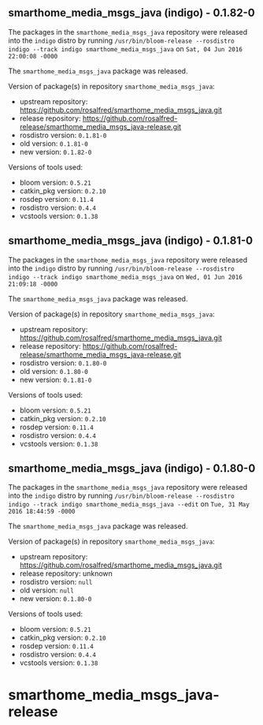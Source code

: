 ## smarthome_media_msgs_java (indigo) - 0.1.82-0

The packages in the `smarthome_media_msgs_java` repository were released into the `indigo` distro by running `/usr/bin/bloom-release --rosdistro indigo --track indigo smarthome_media_msgs_java` on `Sat, 04 Jun 2016 22:00:08 -0000`

The `smarthome_media_msgs_java` package was released.

Version of package(s) in repository `smarthome_media_msgs_java`:

- upstream repository: https://github.com/rosalfred/smarthome_media_msgs_java.git
- release repository: https://github.com/rosalfred-release/smarthome_media_msgs_java-release.git
- rosdistro version: `0.1.81-0`
- old version: `0.1.81-0`
- new version: `0.1.82-0`

Versions of tools used:

- bloom version: `0.5.21`
- catkin_pkg version: `0.2.10`
- rosdep version: `0.11.4`
- rosdistro version: `0.4.4`
- vcstools version: `0.1.38`


## smarthome_media_msgs_java (indigo) - 0.1.81-0

The packages in the `smarthome_media_msgs_java` repository were released into the `indigo` distro by running `/usr/bin/bloom-release --rosdistro indigo --track indigo smarthome_media_msgs_java` on `Wed, 01 Jun 2016 21:09:18 -0000`

The `smarthome_media_msgs_java` package was released.

Version of package(s) in repository `smarthome_media_msgs_java`:

- upstream repository: https://github.com/rosalfred/smarthome_media_msgs_java.git
- release repository: https://github.com/rosalfred-release/smarthome_media_msgs_java-release.git
- rosdistro version: `0.1.80-0`
- old version: `0.1.80-0`
- new version: `0.1.81-0`

Versions of tools used:

- bloom version: `0.5.21`
- catkin_pkg version: `0.2.10`
- rosdep version: `0.11.4`
- rosdistro version: `0.4.4`
- vcstools version: `0.1.38`


## smarthome_media_msgs_java (indigo) - 0.1.80-0

The packages in the `smarthome_media_msgs_java` repository were released into the `indigo` distro by running `/usr/bin/bloom-release --rosdistro indigo --track indigo smarthome_media_msgs_java --edit` on `Tue, 31 May 2016 18:44:59 -0000`

The `smarthome_media_msgs_java` package was released.

Version of package(s) in repository `smarthome_media_msgs_java`:

- upstream repository: https://github.com/rosalfred/smarthome_media_msgs_java.git
- release repository: unknown
- rosdistro version: `null`
- old version: `null`
- new version: `0.1.80-0`

Versions of tools used:

- bloom version: `0.5.21`
- catkin_pkg version: `0.2.10`
- rosdep version: `0.11.4`
- rosdistro version: `0.4.4`
- vcstools version: `0.1.38`


# smarthome_media_msgs_java-release